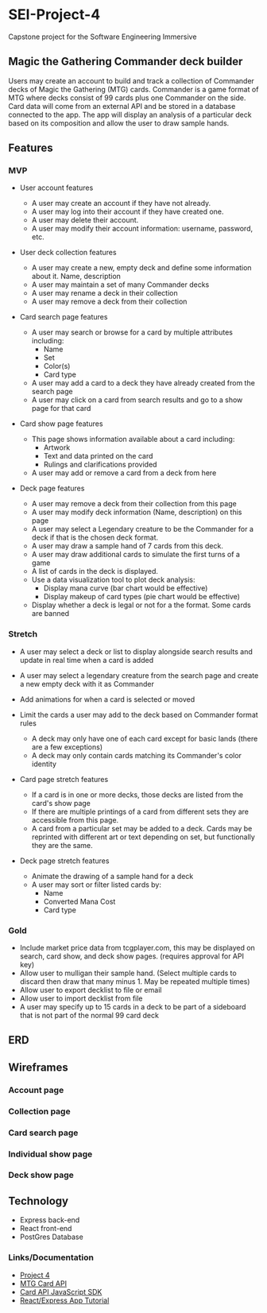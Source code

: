 # SEI-Project-4
Capstone project for the Software Engineering Immersive

## Magic the Gathering Commander deck builder
Users may create an account to build and track a collection of Commander decks of Magic the Gathering (MTG) cards. Commander is a game format of MTG where decks consist of 99 cards plus one Commander on the side. Card data will come from an external API and be stored in a database connected to the app. The app will display an analysis of a particular deck based on its composition and allow the user to draw sample hands.

## Features
### MVP
- User account features
  - A user may create an account if they have not already.
  - A user may log into their account if they have created one.
  - A user may delete their account.
  - A user may modify their account information: username, password, etc.
  
- User deck collection features
  - A user may create a new, empty deck and define some information about it. Name, description
  - A user may maintain a set of many Commander decks
  - A user may rename a deck in their collection
  - A user may remove a deck from their collection
  
- Card search page features
  - A user may search or browse for a card by multiple attributes including:
    - Name
    - Set
    - Color(s)
    - Card type
  - A user may add a card to a deck they have already created from the search page
  - A user may click on a card from search results and go to a show page for that card
  
- Card show page features
  - This page shows information available about a card including:
    - Artwork
    - Text and data printed on the card
    - Rulings and clarifications provided
  - A user may add or remove a card from a deck from here

- Deck page features
  - A user may remove a deck from their collection from this page
  - A user may modify deck information (Name, description) on this page
  - A user may select a Legendary creature to be the Commander for a deck if that is the chosen deck format.
  - A user may draw a sample hand of 7 cards from this deck.
  - A user may draw additional cards to simulate the first turns of a game
  - A list of cards in the deck is displayed.
  - Use a data visualization tool to plot deck analysis:
    - Display mana curve (bar chart would be effective)
    - Display makeup of card types (pie chart would be effective)
  - Display whether a deck is legal or not for a the format. Some cards are banned


### Stretch
- A user may select a deck or list to display alongside search results and update in real time when a card is added
- A user may select a legendary creature from the search page and create a new empty deck with it as Commander
- Add animations for when a card is selected or moved
- Limit the cards a user may add to the deck based on Commander format rules
  - A deck may only have one of each card except for basic lands (there are a few exceptions)
  - A deck may only contain cards matching its Commander's color identity

- Card page stretch features
  - If a card is in one or more decks, those decks are listed from the card's show page
  - If there are multiple printings of a card from different sets they are accessible from this page.
  - A card from a particular set may be added to a deck. Cards may be reprinted with different art or text depending on set, but functionally they are the same.

- Deck page stretch features
  - Animate the drawing of a sample hand for a deck
  - A user may sort or filter listed cards by:
    - Name
    - Converted Mana Cost
    - Card type


### Gold
- Include market price data from tcgplayer.com, this may be displayed on search, card show, and deck show pages. (requires approval for API key)
- Allow user to mulligan their sample hand. (Select multiple cards to discard then draw that many minus 1. May be repeated multiple times)
- Allow user to export decklist to file or email
- Allow user to import decklist from file
- A user may specify up to 15 cards in a deck to be part of a sideboard that is not part of the normal 99 card deck


## ERD

## Wireframes
### Account page

### Collection page

### Card search page

### Individual show page

### Deck show page



## Technology
- Express back-end
- React front-end
- PostGres Database


### Links/Documentation
- [Project 4](https://git.generalassemb.ly/jd-seir-4/project-4)
- [MTG Card API](https://docs.magicthegathering.io/)
- [Card API JavaScript SDK](https://github.com/MagicTheGathering/mtg-sdk-javascript)
- [React/Express App Tutorial](https://www.freecodecamp.org/news/create-a-react-frontend-a-node-express-backend-and-connect-them-together-c5798926047c/)
